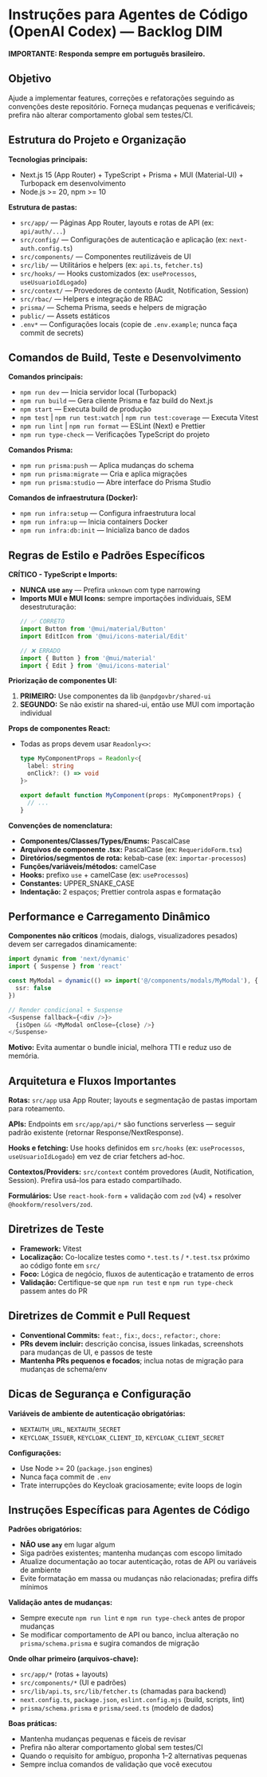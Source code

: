 # Instruções para Agentes de Código (OpenAI Codex) — Backlog DIM

**IMPORTANTE: Responda sempre em português brasileiro.**

## Objetivo

Ajude a implementar features, correções e refatorações seguindo as convenções deste repositório. Forneça mudanças pequenas e verificáveis; prefira não alterar comportamento global sem testes/CI.

## Estrutura do Projeto e Organização

**Tecnologias principais:**
- Next.js 15 (App Router) + TypeScript + Prisma + MUI (Material-UI) + Turbopack em desenvolvimento
- Node.js >= 20, npm >= 10

**Estrutura de pastas:**
- `src/app/` — Páginas App Router, layouts e rotas de API (ex: `api/auth/...`)
- `src/config/` — Configurações de autenticação e aplicação (ex: `next-auth.config.ts`)
- `src/components/` — Componentes reutilizáveis de UI
- `src/lib/` — Utilitários e helpers (ex: `api.ts`, `fetcher.ts`)
- `src/hooks/` — Hooks customizados (ex: `useProcessos`, `useUsuarioIdLogado`)
- `src/context/` — Provedores de contexto (Audit, Notification, Session)
- `src/rbac/` — Helpers e integração de RBAC
- `prisma/` — Schema Prisma, seeds e helpers de migração
- `public/` — Assets estáticos
- `.env*` — Configurações locais (copie de `.env.example`; nunca faça commit de secrets)

## Comandos de Build, Teste e Desenvolvimento

**Comandos principais:**
- `npm run dev` — Inicia servidor local (Turbopack)
- `npm run build` — Gera cliente Prisma e faz build do Next.js
- `npm start` — Executa build de produção
- `npm test` | `npm run test:watch` | `npm run test:coverage` — Executa Vitest
- `npm run lint` | `npm run format` — ESLint (Next) e Prettier
- `npm run type-check` — Verificações TypeScript do projeto

**Comandos Prisma:**
- `npm run prisma:push` — Aplica mudanças do schema
- `npm run prisma:migrate` — Cria e aplica migrações
- `npm run prisma:studio` — Abre interface do Prisma Studio

**Comandos de infraestrutura (Docker):**
- `npm run infra:setup` — Configura infraestrutura local
- `npm run infra:up` — Inicia containers Docker
- `npm run infra:db:init` — Inicializa banco de dados

## Regras de Estilo e Padrões Específicos

**CRÍTICO - TypeScript e Imports:**
- **NUNCA use `any`** — Prefira `unknown` com type narrowing
- **Imports MUI e MUI Icons:** sempre importações individuais, SEM desestruturação:
  ```typescript
  // ✅ CORRETO
  import Button from '@mui/material/Button'
  import EditIcon from '@mui/icons-material/Edit'
  
  // ❌ ERRADO
  import { Button } from '@mui/material'
  import { Edit } from '@mui/icons-material'
  ```

**Priorização de componentes UI:**
1. **PRIMEIRO:** Use componentes da lib `@anpdgovbr/shared-ui`
2. **SEGUNDO:** Se não existir na shared-ui, então use MUI com importação individual

**Props de componentes React:**
- Todas as props devem usar `Readonly<>`:
  ```typescript
  type MyComponentProps = Readonly<{
    label: string
    onClick?: () => void
  }>
  
  export default function MyComponent(props: MyComponentProps) {
    // ...
  }
  ```

**Convenções de nomenclatura:**
- **Componentes/Classes/Types/Enums:** PascalCase
- **Arquivos de componente .tsx:** PascalCase (ex: `RequeridoForm.tsx`)
- **Diretórios/segmentos de rota:** kebab-case (ex: `importar-processos`)
- **Funções/variáveis/métodos:** camelCase
- **Hooks:** prefixo `use` + camelCase (ex: `useProcessos`)
- **Constantes:** UPPER_SNAKE_CASE
- **Indentação:** 2 espaços; Prettier controla aspas e formatação

## Performance e Carregamento Dinâmico

**Componentes não críticos** (modais, dialogs, visualizadores pesados) devem ser carregados dinamicamente:

```typescript
import dynamic from 'next/dynamic'
import { Suspense } from 'react'

const MyModal = dynamic(() => import('@/components/modals/MyModal'), { 
  ssr: false 
})

// Render condicional + Suspense
<Suspense fallback={<div />}>
  {isOpen && <MyModal onClose={close} />}
</Suspense>
```

**Motivo:** Evita aumentar o bundle inicial, melhora TTI e reduz uso de memória.

## Arquitetura e Fluxos Importantes

**Rotas:** `src/app` usa App Router; layouts e segmentação de pastas importam para roteamento.

**APIs:** Endpoints em `src/app/api/*` são functions serverless — seguir padrão existente (retornar Response/NextResponse).

**Hooks e fetching:** Use hooks definidos em `src/hooks` (ex: `useProcessos`, `useUsuarioIdLogado`) em vez de criar fetchers ad-hoc.

**Contextos/Providers:** `src/context` contém provedores (Audit, Notification, Session). Prefira usá-los para estado compartilhado.

**Formulários:** Use `react-hook-form` + validação com `zod` (v4) + resolver `@hookform/resolvers/zod`.

## Diretrizes de Teste

- **Framework:** Vitest
- **Localização:** Co-localize testes como `*.test.ts` / `*.test.tsx` próximo ao código fonte em `src/`
- **Foco:** Lógica de negócio, fluxos de autenticação e tratamento de erros
- **Validação:** Certifique-se que `npm run test` e `npm run type-check` passem antes do PR

## Diretrizes de Commit e Pull Request

- **Conventional Commits:** `feat:`, `fix:`, `docs:`, `refactor:`, `chore:`
- **PRs devem incluir:** descrição concisa, issues linkadas, screenshots para mudanças de UI, e passos de teste
- **Mantenha PRs pequenos e focados**; inclua notas de migração para mudanças de schema/env

## Dicas de Segurança e Configuração

**Variáveis de ambiente de autenticação obrigatórias:**
- `NEXTAUTH_URL`, `NEXTAUTH_SECRET`
- `KEYCLOAK_ISSUER`, `KEYCLOAK_CLIENT_ID`, `KEYCLOAK_CLIENT_SECRET`

**Configurações:**
- Use Node >= 20 (`package.json` engines)
- Nunca faça commit de `.env`
- Trate interrupções do Keycloak graciosamente; evite loops de login

## Instruções Específicas para Agentes de Código

**Padrões obrigatórios:**
- **NÃO use `any`** em lugar algum
- Siga padrões existentes; mantenha mudanças com escopo limitado
- Atualize documentação ao tocar autenticação, rotas de API ou variáveis de ambiente
- Evite formatação em massa ou mudanças não relacionadas; prefira diffs mínimos

**Validação antes de mudanças:**
- Sempre execute `npm run lint` e `npm run type-check` antes de propor mudanças
- Se modificar comportamento de API ou banco, inclua alteração no `prisma/schema.prisma` e sugira comandos de migração

**Onde olhar primeiro (arquivos-chave):**
- `src/app/*` (rotas + layouts)
- `src/components/*` (UI e padrões)
- `src/lib/api.ts`, `src/lib/fetcher.ts` (chamadas para backend)
- `next.config.ts`, `package.json`, `eslint.config.mjs` (build, scripts, lint)
- `prisma/schema.prisma` e `prisma/seed.ts` (modelo de dados)

**Boas práticas:**
- Mantenha mudanças pequenas e fáceis de revisar
- Prefira não alterar comportamento global sem testes/CI
- Quando o requisito for ambíguo, proponha 1–2 alternativas pequenas
- Sempre inclua comandos de validação que você executou
